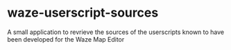 # waze-userscript-sources
A small application to revrieve the sources of the userscripts known to have been developed for the Waze Map Editor
